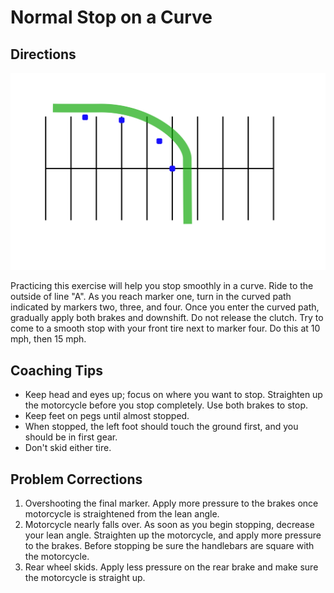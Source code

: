 # Normal Stop on a Curve

## Directions

![](images/parking-3.svg)

Practicing this exercise will help you stop smoothly in a curve. Ride to the outside of line "A". As you reach marker one, turn in the curved path indicated by markers two, three, and four. Once you enter the curved path, gradually apply both brakes and downshift. Do not release the clutch. Try to come to a smooth stop with your front tire next to marker four. Do this at 10 mph, then 15 mph.


## Coaching Tips

*  Keep head and eyes up; focus on where you want to stop.   Straighten up the motorcycle before you stop completely.   Use both brakes to stop.
*  Keep feet on pegs until almost stopped.
*  When stopped, the left foot should touch the ground first, and you should be in first gear.
*  Don't skid either tire.

## Problem Corrections
1. Overshooting the final marker. Apply more pressure to the brakes once motorcycle is straightened from the lean angle.
2. Motorcycle nearly falls over. As soon as you begin stopping, decrease your lean angle. Straighten up the motorcycle, and apply more pressure to the brakes. Before stopping be sure the handlebars are square with the motorcycle.
3. Rear wheel skids. Apply less pressure on the rear brake and make sure the motorcycle is straight up.
